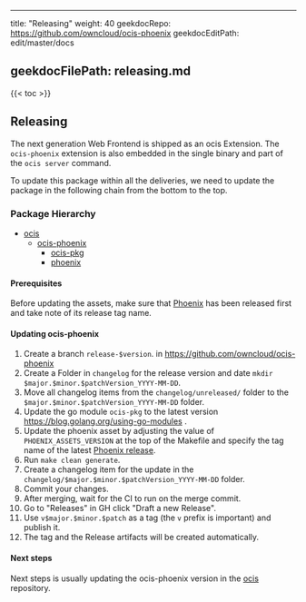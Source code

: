 * * *

title: "Releasing"
weight: 40
geekdocRepo: <https://github.com/owncloud/ocis-phoenix>
geekdocEditPath: edit/master/docs

## geekdocFilePath: releasing.md

{{&lt; toc >}}

## Releasing

The next generation Web Frontend is shipped as an ocis Extension. The `ocis-phoenix` extension is also embedded in the single binary and part of the `ocis server` command.

To update this package within all the deliveries, we need to update the package in the following chain from the bottom to the top.

### Package Hierarchy

-   [ocis](https://githug.com/owncloud/ocis)
    -   [ocis-phoenix](https://github.com/owncloud/ocis-phoenix)
        -   [ocis-pkg](https://github.com/owncloud/ocis-pkg)
        -   [phoenix](https://github.com/owncloud/phoenix)

#### Prerequisites

Before updating the assets, make sure that [Phoenix](https://github.com/owncloud/phoenix) has been released first
and take note of its release tag name.

#### Updating ocis-phoenix

1.  Create a branch `release-$version`. in <https://github.com/owncloud/ocis-phoenix>
2.  Create a Folder in `changelog` for the release version and date `mkdir $major.$minor.$patchVersion_YYYY-MM-DD`.
3.  Move all changelog items from the `changelog/unreleased/` folder to the `$major.$minor.$patchVersion_YYYY-MM-DD` folder.
4.  Update the go module `ocis-pkg` to the latest version <https://blog.golang.org/using-go-modules> .
5.  Update the phoenix asset by adjusting the value of `PHOENIX_ASSETS_VERSION` at the top of the Makefile and specify the tag name of the latest [Phoenix release](https://github.com/owncloud/phoenix/tags).
6.  Run `make clean generate`.
7.  Create a changelog item for the update in the `changelog/$major.$minor.$patchVersion_YYYY-MM-DD` folder.
8.  Commit your changes.
9.  After merging, wait for the CI to run on the merge commit.
10. Go to "Releases" in GH click "Draft a new Release".
11. Use `v$major.$minor.$patch` as a tag (the `v` prefix is important) and publish it.
12. The tag and the Release artifacts will be created automatically.

#### Next steps

Next steps is usually updating the ocis-phoenix version in the [ocis](https://githug.com/owncloud/ocis) repository.
